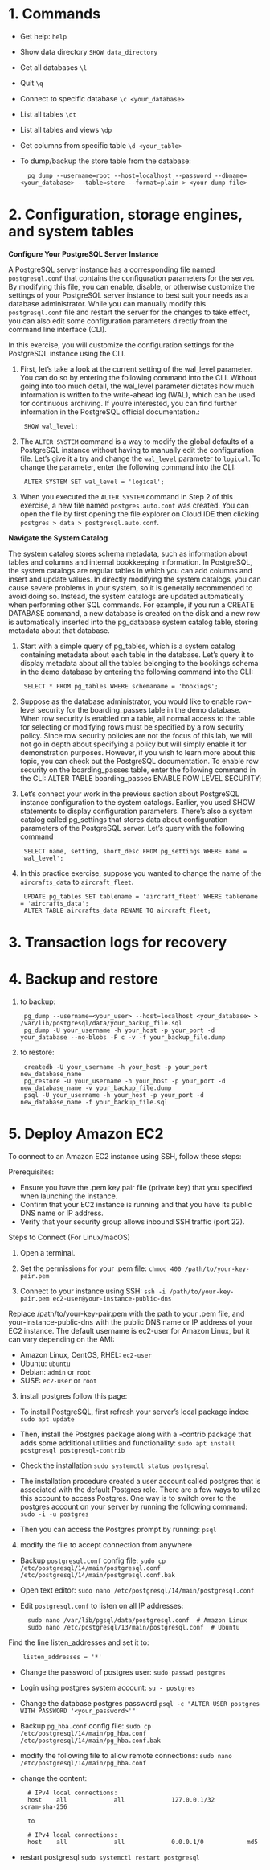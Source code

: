 # 1. Commands

- Get help:  `help`

- Show data directory `SHOW data_directory`

- Get all databases `\l`

- Quit `\q`

- Connect to specific database `\c <your_database>`

- List all tables `\dt`

- List all tables and views `\dp`

- Get columns from specific table `\d <your_table>`

- To dump/backup the store table from the database:

        pg_dump --username=root --host=localhost --password --dbname=<your_database> --table=store --format=plain > <your dump file>

# 2. Configuration, storage engines, and system tables

**Configure Your PostgreSQL Server Instance**

A PostgreSQL server instance has a corresponding file named `postgresql.conf` that contains the configuration parameters for the server. By modifying this file, you can enable, disable, or otherwise customize the settings of your PostgreSQL server instance to best suit your needs as a database administrator. While you can manually modify this `postgresql.conf` file and restart the server for the changes to take effect, you can also edit some configuration parameters directly from the command line interface (CLI).

In this exercise, you will customize the configuration settings for the PostgreSQL instance using the CLI.

1. First, let’s take a look at the current setting of the wal_level parameter. You can do so by entering the following command into the CLI. Without going into too much detail, the wal_level parameter dictates how much information is written to the write-ahead log (WAL), which can be used for continuous archiving. If you’re interested, you can find further information in the PostgreSQL official documentation.:

        SHOW wal_level;

2. The `ALTER SYSTEM` command is a way to modify the global defaults of a PostgreSQL instance without having to manually edit the configuration file. Let’s give it a try and change the `wal_level` parameter to `logical`. To change the parameter, enter the following command into the CLI:

        ALTER SYSTEM SET wal_level = 'logical';

3. When you executed the `ALTER SYSTEM` command in Step 2 of this exercise, a new file named `postgres.auto.conf` was created. You can open the file by first opening the file explorer on Cloud IDE then clicking `postgres > data > postgresql.auto.conf`.

**Navigate the System Catalog**

The system catalog stores schema metadata, such as information about tables and columns and internal bookkeeping information. In PostgreSQL, the system catalogs are regular tables in which you can add columns and insert and update values. In directly modifying the system catalogs, you can cause severe problems in your system, so it is generally recommended to avoid doing so. Instead, the system catalogs are updated automatically when performing other SQL commands. For example, if you run a CREATE DATABASE command, a new database is created on the disk and a new row is automatically inserted into the pg_database system catalog table, storing metadata about that database.

1. Start with a simple query of pg_tables, which is a system catalog containing metadata about each table in the database. Let’s query it to display metadata about all the tables belonging to the bookings schema in the demo database by entering the following command into the CLI:

        SELECT * FROM pg_tables WHERE schemaname = 'bookings';

2. Suppose as the database administrator, you would like to enable row-level security for the boarding_passes table in the demo database. When row security is enabled on a table, all normal access to the table for selecting or modifying rows must be specified by a row security policy. Since row security policies are not the focus of this lab, we will not go in depth about specifying a policy but will simply enable it for demonstration purposes. However, if you wish to learn more about this topic, you can check out the PostgreSQL documentation. To enable row security on the boarding_passes table, enter the following command in the CLI:
        ALTER TABLE boarding_passes ENABLE ROW LEVEL SECURITY;

3. Let’s connect your work in the previous section about PostgreSQL instance configuration to the system catalogs. Earlier, you used SHOW statements to display configuration parameters. There’s also a system catalog called pg_settings that stores data about configuration parameters of the PostgreSQL server. Let’s query with the following command

        SELECT name, setting, short_desc FROM pg_settings WHERE name = 'wal_level';

4. In this practice exercise, suppose you wanted to change the name of the `aircrafts_data` to `aircraft_fleet`.

        UPDATE pg_tables SET tablename = 'aircraft_fleet' WHERE tablename = 'aircrafts_data';
        ALTER TABLE aircrafts_data RENAME TO aircraft_fleet;


# 3. Transaction logs for recovery

# 4. Backup and restore

1. to backup: 

        pg_dump --username=<your_user> --host=localhost <your_database> > /var/lib/postgresql/data/your_backup_file.sql
        pg_dump -U your_username -h your_host -p your_port -d your_database --no-blobs -F c -v -f your_backup_file.dump

2. to restore:

        createdb -U your_username -h your_host -p your_port new_database_name
        pg_restore -U your_username -h your_host -p your_port -d new_database_name -v your_backup_file.dump
        psql -U your_username -h your_host -p your_port -d new_database_name -f your_backup_file.sql

# 5. Deploy Amazon EC2

To connect to an Amazon EC2 instance using SSH, follow these steps:

Prerequisites:
- Ensure you have the .pem key pair file (private key) that you specified when launching the instance.
- Confirm that your EC2 instance is running and that you have its public DNS name or IP address.
- Verify that your security group allows inbound SSH traffic (port 22).

Steps to Connect (For Linux/macOS)

1. Open a terminal.

2. Set the permissions for your .pem file: `chmod 400 /path/to/your-key-pair.pem`

3. Connect to your instance using SSH: `ssh -i /path/to/your-key-pair.pem ec2-user@your-instance-public-dns`

Replace /path/to/your-key-pair.pem with the path to your .pem file, and your-instance-public-dns with the public DNS name or IP address of your EC2 instance. The default username is ec2-user for Amazon Linux, but it can vary depending on the AMI:
- Amazon Linux, CentOS, RHEL: `ec2-user`
- Ubuntu: `ubuntu`
- Debian: `admin` or `root`
- SUSE: `ec2-user` or `root`

3. install postgres follow this page:

- To install PostgreSQL, first refresh your server’s local package index: `sudo apt update`

- Then, install the Postgres package along with a -contrib package that adds some additional utilities and functionality: `sudo apt install postgresql postgresql-contrib`

- Check the installation `sudo systemctl status postgresql`

- The installation procedure created a user account called postgres that is associated with the default Postgres role. There are a few ways to utilize this account to access Postgres. One way is to switch over to the postgres account on your server by running the following command: `sudo -i -u postgres`

- Then you can access the Postgres prompt by running: `psql`

4. modify the file to accept connection from anywhere

- Backup `postgresql.conf` config file: `sudo cp /etc/postgresql/14/main/postgresql.conf /etc/postgresql/14/main/postgresql.conf.bak`

- Open text editor: `sudo nano /etc/postgresql/14/main/postgresql.conf`

- Edit `postgresql.conf` to listen on all IP addresses:

        sudo nano /var/lib/pgsql/data/postgresql.conf  # Amazon Linux
        sudo nano /etc/postgresql/13/main/postgresql.conf  # Ubuntu

Find the line listen_addresses and set it to:

        listen_addresses = '*'


- Change the password of postgres user: `sudo passwd postgres`

- Login using postgres system account: `su - postgres`

- Change the database postgres password `psql -c "ALTER USER postgres WITH PASSWORD '<your_password>'"`

- Backup `pg_hba.conf` config file: `sudo cp /etc/postgresql/14/main/pg_hba.conf /etc/postgresql/14/main/pg_hba.conf.bak`

- modify the following file to allow remote connections: `sudo nano /etc/postgresql/14/main/pg_hba.conf`

- change the content: 

        # IPv4 local connections:
        host    all             all             127.0.0.1/32            scram-sha-256

        to

        # IPv4 local connections:
        host    all             all             0.0.0.1/0            md5

- restart postgresql `sudo systemctl restart postgresql`
